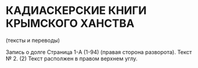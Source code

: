 # КАДИАСКЕРСКИЕ КНИГИ КРЫМСКОГО ХАНСТВА
(тексты и переводы)  

Запись о долге
Страница 1-A (1-94) (правая сторона разворота). Текст № 2. (2)
Текст располжен в правом верхнем углу.


